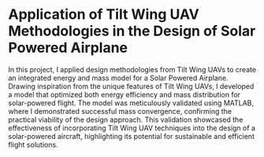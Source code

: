 # Application of Tilt Wing UAV Methodologies in the Design of Solar Powered Airplane
In this project, I applied design methodologies from Tilt Wing UAVs to create an integrated energy and mass model for a Solar Powered Airplane. Drawing inspiration from the unique features of Tilt Wing UAVs, I developed a model that optimized both energy efficiency and mass distribution for solar-powered flight. The model was meticulously validated using MATLAB, where I demonstrated successful mass convergence, confirming the practical viability of the design approach. This validation showcased the effectiveness of incorporating Tilt Wing UAV techniques into the design of a solar-powered aircraft, highlighting its potential for sustainable and efficient flight solutions.
